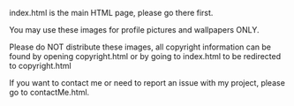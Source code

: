 index.html is the main HTML page, please go there first.


You may use these images for profile pictures and wallpapers ONLY.

Please do NOT distribute these images, all copyright information can be found by opening copyright.html
or by going to index.html to be redirected to copyright.html


If you want to contact me or need to report an issue with my project, please go to
contactMe.html.